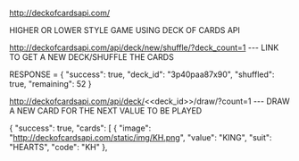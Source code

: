 http://deckofcardsapi.com/

HIGHER OR LOWER STYLE GAME USING DECK OF CARDS API

http://deckofcardsapi.com/api/deck/new/shuffle/?deck_count=1 --- LINK TO GET A NEW DECK/SHUFFLE THE CARDS

RESPONSE = {
"success": true,
"deck_id": "3p40paa87x90",
"shuffled": true,
"remaining": 52
}

http://deckofcardsapi.com/api/deck/<<deck_id>>/draw/?count=1 --- DRAW A NEW CARD FOR THE NEXT VALUE TO BE PLAYED

{
"success": true,
"cards": [
{
"image": "http://deckofcardsapi.com/static/img/KH.png",
"value": "KING",
"suit": "HEARTS",
"code": "KH"
},
